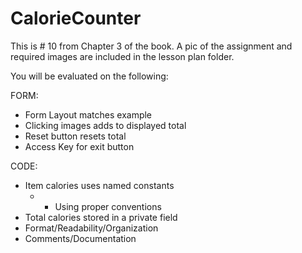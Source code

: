 # CalorieCounter

This is # 10 from Chapter 3 of the book.
A pic of the assignment and required images are included in the lesson plan folder.

You will be evaluated on the following:

FORM:
- Form Layout matches example
- Clicking images adds to displayed total
- Reset button resets total
- Access Key for exit button	

CODE:
- Item calories uses named constants
	- - Using proper conventions
- Total calories stored in a private field
- Format/Readability/Organization
- Comments/Documentation						
